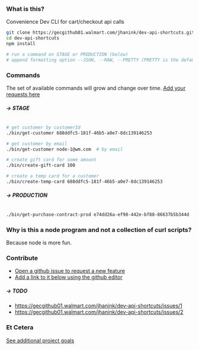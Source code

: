 ### What is this?

Convenience Dev CLI for cart/checkout api calls

```sh
git clone https://gecgithub01.walmart.com/jhanink/dev-api-shortcuts.git
cd dev-api-shortcuts
npm install
```
```sh
# run a command on STAGE or PRODUCTION (below)
# append formatting option --JSON, --RAW, --PRETTY (PRETTY is the default)
```



### Commands

The set of available commands will grow and change over time. [Add your requests here](https://gecgithub01.walmart.com/jhanink/dev-api-shortcuts/issues)

##### → STAGE

```sh

# get customer by customerId
./bin/get-customer 688ddfc5-181f-46b5-a0e7-8dc139146253

# get customer by email
./bin/get-customer node-1@wm.com  # by email

# create gift card for some amount
./bin/create-gift-card 100

# create a temp card for a customer
./bin/create-temp-card 688ddfc5-181f-46b5-a0e7-8dc139146253
```

##### → PRODUCTION

```sh

./bin/get-purchase-contract-prod e74dd26a-ef98-442e-bf88-86637b5b344d
```



### Why is this a node program and not a collection of curl scripts?

Because node is more fun.



### Contribute

* [Open a github issue to request a new feature](https://gecgithub01.walmart.com/jhanink/dev-api-shortcuts/issues)
* [Add a link to it below using the github editor](https://gecgithub01.walmart.com/jhanink/dev-api-shortcuts/edit/master/README.md)

##### → TODO

* https://gecgithub01.walmart.com/jhanink/dev-api-shortcuts/issues/1
* https://gecgithub01.walmart.com/jhanink/dev-api-shortcuts/issues/2


### Et Cetera

[See additional project goals](project-goals.md)

